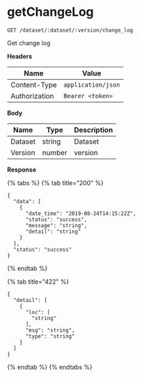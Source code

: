 # getChangeLog

`GET /dataset/:dataset/:version/change_log`

Get change log

**Headers**

| Name          | Value              |
| ------------- | ------------------ |
| Content-Type  | `application/json` |
| Authorization | `Bearer <token>`   |

**Body**

| Name    | Type   | Description |
| ------- | ------ | ----------- |
| Dataset | string | Dataset     |
| Version | number | version     |

**Response**

{% tabs %}
{% tab title="200" %}
```
{
  "data": [
    {
      "date_time": "2019-08-24T14:15:22Z",
      "status": "success",
      "message": "string",
      "detail": "string"
    }
  ],
  "status": "success"
}
```
{% endtab %}

{% tab title="422" %}
```
{
  "detail": [
    {
      "loc": [
        "string"
      ],
      "msg": "string",
      "type": "string"
    }
  ]
}
```
{% endtab %}
{% endtabs %}
